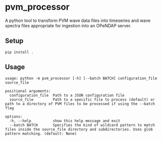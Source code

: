 # pvm_processor

A python tool to transform PVM wave data files into timeseries and wave spectra files appropriate for ingestion into an OPeNDAP server.

## Setup

```
pip install .
```

## Usage

```
usage: python -m pvm_processor [-h] [--batch BATCH] configuration_file source_file

positional arguments:
  configuration_file  Path to a JSON configuration file
  source_file         Path to a specific file to process (default) or path to a directory of PVM files to be processed if using the --batch flag

options:
  -h, --help          show this help message and exit
  --batch BATCH       Specifies the kind of wildcard pattern to match files inside the source_file directory and subdirectories. Uses glob pattern matching. (default: None) 
```

